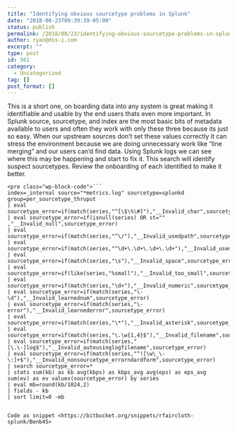 ```yaml
---
title: "Identifying obvious sourcetype problems in Splunk"
date: "2018-08-23T09:39:39-05:00"
status: publish
permalink: /2018/08/23/identifying-obvious-sourcetype-problems-in-splunk
author: ryan@dss-i.com
excerpt: ""
type: post
id: 561
category:
  - Uncategorized
tag: []
post_format: []
---
```


This is a short one, on boarding data into any system is great making it identifiable and usable by the end users thats even more important. In Splunk source, sourcetype, and index are the most basic bits of metadata available to users and often they work with only these three because its just so easy. When our upstream sources don’t set these values correctly it can stress the environment because we are doing unnecessary work like “line merging” and our users can’d find data. Using Splunk logs we can see where this may be happening and start to fix it. This search will identify suspect sourcetypes. Review the onboarding of each identified to make it better.

````
<pre class="wp-block-code">```
index=_internal source="*metrics.log" sourcetype=splunkd group=per_sourcetype_thruput
| eval sourcetype_error=if(match(series,"^[\$\%\#]"),"__Invalid_char",sourcetype_error)
| eval sourcetype_error=if(isnull(series) OR st="" ,"__Invalid_null",sourcetype_error)
| eval sourcetype_error=if(match(series,"^\/"),"__Invalid_usedpath",sourcetype_error)
| eval sourcetype_error=if(match(series,"^\d+\.\d+\.\d+\.\d+"),"__Invalid_used_IP",sourcetype_error)
| eval sourcetype_error=if(match(series,"\s"),"__Invalid_space",sourcetype_error)
| eval sourcetype_error=if(like(series,"%small"),"__Invalid_too_small",sourcetype_error)
| eval sourcetype_error=if(match(series,"\d+"),"__Invalid_numeric",sourcetype_error)
| eval sourcetype_error=if(match(series,"\-\d"),"__Invalid_learnednum",sourcetype_error)
| eval sourcetype_error=if(match(series,"\-error"),"__Invalid_learnederror",sourcetype_error)
| eval sourcetype_error=if(match(series,"\*"),"__Invalid_asterisk",sourcetype_error)
| eval sourcetype_error=if(match(series,"\.\w{1,4}$"),"__Invalid_filename",sourcetype_error)
| eval sourcetype_error=if(match(series,"[\.\-]log$"),"__Invalid_autousinglogfilename",sourcetype_error)
| eval sourcetype_error=if(match(series,"^![\w\_\-\:]+$"),"__Invalid_nonsourcetype_errorndardform",sourcetype_error)
| search sourcetype_error=*
| stats sum(kb) as kb avg(kbps) as kbps_avg avg(eps) as eps_avg sum(ev) as ev values(sourcetype_error) by series
| eval mb=round(kb/1024,2)
| fields - kb
| sort limit=0 -mb
````

```

Code as snippet <https://bitbucket.org/snippets/rfaircloth-splunk/Benb45>
```
